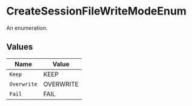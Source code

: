 # CreateSessionFileWriteModeEnum

An enumeration.


## Values

| Name        | Value       |
| ----------- | ----------- |
| `Keep`      | KEEP        |
| `Overwrite` | OVERWRITE   |
| `Fail`      | FAIL        |